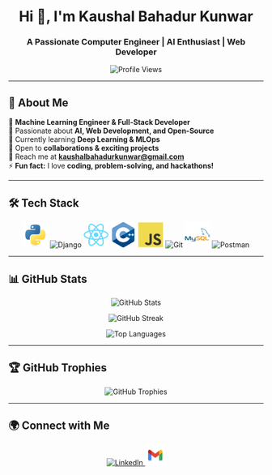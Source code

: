 <h1 align="center">Hi 👋, I'm Kaushal Bahadur Kunwar</h1>
<h3 align="center">A Passionate Computer Engineer | AI Enthusiast | Web Developer</h3>

<p align="center">
  <img src="https://komarev.com/ghpvc/?username=kaushalbdrkunwar&label=Profile%20views&color=0e75b6&style=flat" alt="Profile Views" />
</p>

---

## 🚀 About Me  
🔹 **Machine Learning Engineer & Full-Stack Developer**  
🔹 Passionate about **AI, Web Development, and Open-Source**  
🔹 Currently learning **Deep Learning & MLOps**  
🔹 Open to **collaborations & exciting projects**  
📩 Reach me at **kaushalbahadurkunwar@gmail.com**  
⚡ **Fun fact:** I love **coding, problem-solving, and hackathons!**  

---

## 🛠️ Tech Stack  
<p align="center">
  <img src="https://raw.githubusercontent.com/devicons/devicon/master/icons/python/python-original.svg" alt="Python" width="50"/>
  <img src="https://cdn.worldvectorlogo.com/logos/django.svg" alt="Django" width="50"/>
  <img src="https://raw.githubusercontent.com/devicons/devicon/master/icons/react/react-original.svg" alt="React" width="50"/>
  <img src="https://raw.githubusercontent.com/devicons/devicon/master/icons/cplusplus/cplusplus-original.svg" alt="C++" width="50"/>
  <img src="https://raw.githubusercontent.com/devicons/devicon/master/icons/javascript/javascript-original.svg" alt="JavaScript" width="50"/>
  <img src="https://www.vectorlogo.zone/logos/git-scm/git-scm-icon.svg" alt="Git" width="50"/>
  <img src="https://raw.githubusercontent.com/devicons/devicon/master/icons/mysql/mysql-original-wordmark.svg" alt="MySQL" width="50"/>
  <img src="https://www.vectorlogo.zone/logos/getpostman/getpostman-icon.svg" alt="Postman" width="50"/>
</p>

---

## 📊 GitHub Stats  
<p align="center">
  <img src="https://github-readme-stats.vercel.app/api?username=kaushalbdrkunwar&show_icons=true&theme=radical" alt="GitHub Stats" width="450px"/>
</p>

<p align="center">
  <img src="https://github-readme-streak-stats.herokuapp.com/?user=kaushalbdrkunwar&theme=dark" alt="GitHub Streak" width="450px"/>
</p>

<p align="center">
  <img src="https://github-readme-stats.vercel.app/api/top-langs?username=kaushalbdrkunwar&show_icons=true&layout=compact&theme=tokyonight" alt="Top Languages" width="400px"/>
</p>

---

## 🏆 GitHub Trophies  
<p align="center">
  <img src="https://github-profile-trophy.vercel.app/?username=kaushalbdrkunwar&theme=onestar&no-bg=true&margin-w=10" alt="GitHub Trophies"/>
</p>

---

## 🌍 Connect with Me  
<p align="center">
  <a href="https://linkedin.com/in/kaushal-bahadur-kunwar" target="_blank">
    <img src="https://raw.githubusercontent.com/rahuldkjain/github-profile-readme-generator/master/src/images/icons/Social/linked-in-alt.svg" alt="LinkedIn" width="40"/>
  </a>
  <a href="mailto:kaushalbdrkunwar@gmail.com">
    <img src="https://raw.githubusercontent.com/edent/SuperTinyIcons/master/images/svg/gmail.svg" alt="Gmail" width="40"/>
  </a>
</p>
